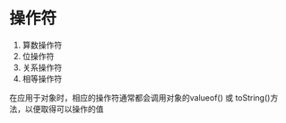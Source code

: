 # 操作符

1. 算数操作符
2. 位操作符
3. 关系操作符
4. 相等操作符

在应用于对象时，相应的操作符通常都会调用对象的valueof() 或 toString()方法，以便取得可以操作的值 